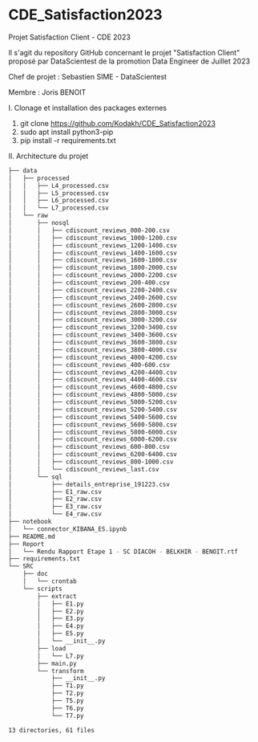 # CDE_Satisfaction2023
Projet Satisfaction Client - CDE 2023

Il s'agit du repository GitHub concernant le projet "Satisfaction Client" proposé par DataScientest de la promotion Data Engineer de Juillet 2023

Chef de projet : Sebastien SIME - DataScientest

Membre : Joris BENOIT

I. Clonage et installation des packages externes 

1. git clone https://github.com/Kodakh/CDE_Satisfaction2023
2. sudo apt install python3-pip
3. pip install -r requirements.txt





II. Architecture du projet 
```bash
├── data
│   ├── processed
│   │   ├── L4_processed.csv
│   │   ├── L5_processed.csv
│   │   ├── L6_processed.csv
│   │   └── L7_processed.csv
│   └── raw
│       ├── nosql
│       │   ├── cdiscount_reviews_000-200.csv
│       │   ├── cdiscount_reviews_1000-1200.csv
│       │   ├── cdiscount_reviews_1200-1400.csv
│       │   ├── cdiscount_reviews_1400-1600.csv
│       │   ├── cdiscount_reviews_1600-1800.csv
│       │   ├── cdiscount_reviews_1800-2000.csv
│       │   ├── cdiscount_reviews_2000-2200.csv
│       │   ├── cdiscount_reviews_200-400.csv
│       │   ├── cdiscount_reviews_2200-2400.csv
│       │   ├── cdiscount_reviews_2400-2600.csv
│       │   ├── cdiscount_reviews_2600-2800.csv
│       │   ├── cdiscount_reviews_2800-3000.csv
│       │   ├── cdiscount_reviews_3000-3200.csv
│       │   ├── cdiscount_reviews_3200-3400.csv
│       │   ├── cdiscount_reviews_3400-3600.csv
│       │   ├── cdiscount_reviews_3600-3800.csv
│       │   ├── cdiscount_reviews_3800-4000.csv
│       │   ├── cdiscount_reviews_4000-4200.csv
│       │   ├── cdiscount_reviews_400-600.csv
│       │   ├── cdiscount_reviews_4200-4400.csv
│       │   ├── cdiscount_reviews_4400-4600.csv
│       │   ├── cdiscount_reviews_4600-4800.csv
│       │   ├── cdiscount_reviews_4800-5000.csv
│       │   ├── cdiscount_reviews_5000-5200.csv
│       │   ├── cdiscount_reviews_5200-5400.csv
│       │   ├── cdiscount_reviews_5400-5600.csv
│       │   ├── cdiscount_reviews_5600-5800.csv
│       │   ├── cdiscount_reviews_5800-6000.csv
│       │   ├── cdiscount_reviews_6000-6200.csv
│       │   ├── cdiscount_reviews_600-800.csv
│       │   ├── cdiscount_reviews_6200-6400.csv
│       │   ├── cdiscount_reviews_800-1000.csv
│       │   └── cdiscount_reviews_last.csv
│       └── sql
│           ├── details_entreprise_191223.csv
│           ├── E1_raw.csv
│           ├── E2_raw.csv
│           ├── E3_raw.csv
│           └── E4_raw.csv
├── notebook
│   └── connector_KIBANA_ES.ipynb
├── README.md
├── Report
│   └── Rendu Rapport Etape 1 - SC DIACOH - BELKHIR - BENOIT.rtf
├── requirements.txt
└── SRC
    ├── doc
    │   └── crontab
    └── scripts
        ├── extract
        │   ├── E1.py
        │   ├── E2.py
        │   ├── E3.py
        │   ├── E4.py
        │   ├── E5.py
        │   └── __init__.py
        ├── load
        │   └── L7.py
        ├── main.py
        └── transform
            ├── __init__.py
            ├── T1.py
            ├── T2.py
            ├── T5.py
            ├── T6.py
            └── T7.py

13 directories, 61 files

```
